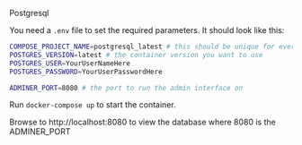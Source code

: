 Postgresql

You need a ```.env``` file to set the required parameters.  It should look like this:

```bash
COMPOSE_PROJECT_NAME=postgresql_latest # this should be unique for every version of postgres since the data volume will be persisted and will be named based on this value.
POSTGRES_VERSION=latest # the container version you want to use
POSTGRES_USER=YourUserNameHere
POSTGRES_PASSWORD=YourUserPasswordHere

ADMINER_PORT=8080 # the port to run the admin interface on
```


Run ```docker-compose up``` to start the container.

Browse to http://localhost:8080 to view the database where 8080 is the ADMINER_PORT
